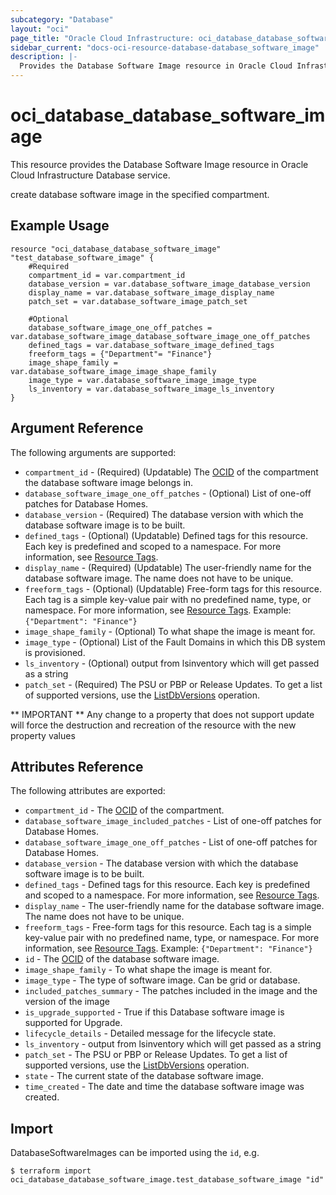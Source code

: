 ```yaml
---
subcategory: "Database"
layout: "oci"
page_title: "Oracle Cloud Infrastructure: oci_database_database_software_image"
sidebar_current: "docs-oci-resource-database-database_software_image"
description: |-
  Provides the Database Software Image resource in Oracle Cloud Infrastructure Database service
---
```


# oci_database_database_software_image
This resource provides the Database Software Image resource in Oracle Cloud Infrastructure Database service.

create database software image in the specified compartment.


## Example Usage

```hcl
resource "oci_database_database_software_image" "test_database_software_image" {
	#Required
	compartment_id = var.compartment_id
	database_version = var.database_software_image_database_version
	display_name = var.database_software_image_display_name
	patch_set = var.database_software_image_patch_set

	#Optional
	database_software_image_one_off_patches = var.database_software_image_database_software_image_one_off_patches
	defined_tags = var.database_software_image_defined_tags
	freeform_tags = {"Department"= "Finance"}
	image_shape_family = var.database_software_image_image_shape_family
	image_type = var.database_software_image_image_type
	ls_inventory = var.database_software_image_ls_inventory
}
```

## Argument Reference

The following arguments are supported:

* `compartment_id` - (Required) (Updatable) The [OCID](https://docs.cloud.oracle.com/iaas/Content/General/Concepts/identifiers.htm) of the compartment the database software image  belongs in.
* `database_software_image_one_off_patches` - (Optional) List of one-off patches for Database Homes.
* `database_version` - (Required) The database version with which the database software image is to be built.
* `defined_tags` - (Optional) (Updatable) Defined tags for this resource. Each key is predefined and scoped to a namespace. For more information, see [Resource Tags](https://docs.cloud.oracle.com/iaas/Content/General/Concepts/resourcetags.htm). 
* `display_name` - (Required) (Updatable) The user-friendly name for the database software image. The name does not have to be unique.
* `freeform_tags` - (Optional) (Updatable) Free-form tags for this resource. Each tag is a simple key-value pair with no predefined name, type, or namespace. For more information, see [Resource Tags](https://docs.cloud.oracle.com/iaas/Content/General/Concepts/resourcetags.htm).  Example: `{"Department": "Finance"}` 
* `image_shape_family` - (Optional) To what shape the image is meant for.
* `image_type` - (Optional) List of the Fault Domains in which this DB system is provisioned.
* `ls_inventory` - (Optional) output from lsinventory which will get passed as a string
* `patch_set` - (Required) The PSU or PBP or Release Updates. To get a list of supported versions, use the [ListDbVersions](https://docs.cloud.oracle.com/iaas/api/#/en/database/latest/DbVersionSummary/ListDbVersions) operation.


** IMPORTANT **
Any change to a property that does not support update will force the destruction and recreation of the resource with the new property values

## Attributes Reference

The following attributes are exported:

* `compartment_id` - The [OCID](https://docs.cloud.oracle.com/iaas/Content/General/Concepts/identifiers.htm) of the compartment.
* `database_software_image_included_patches` - List of one-off patches for Database Homes.
* `database_software_image_one_off_patches` - List of one-off patches for Database Homes.
* `database_version` - The database version with which the database software image is to be built.
* `defined_tags` - Defined tags for this resource. Each key is predefined and scoped to a namespace. For more information, see [Resource Tags](https://docs.cloud.oracle.com/iaas/Content/General/Concepts/resourcetags.htm). 
* `display_name` - The user-friendly name for the database software image. The name does not have to be unique.
* `freeform_tags` - Free-form tags for this resource. Each tag is a simple key-value pair with no predefined name, type, or namespace. For more information, see [Resource Tags](https://docs.cloud.oracle.com/iaas/Content/General/Concepts/resourcetags.htm).  Example: `{"Department": "Finance"}` 
* `id` - The [OCID](https://docs.cloud.oracle.com/iaas/Content/General/Concepts/identifiers.htm) of the database software image.
* `image_shape_family` - To what shape the image is meant for.
* `image_type` - The type of software image. Can be grid or database.
* `included_patches_summary` - The patches included in the image and the version of the image
* `is_upgrade_supported` - True if this Database software image is supported for Upgrade.
* `lifecycle_details` - Detailed message for the lifecycle state.
* `ls_inventory` - output from lsinventory which will get passed as a string
* `patch_set` - The PSU or PBP or Release Updates. To get a list of supported versions, use the [ListDbVersions](https://docs.cloud.oracle.com/iaas/api/#/en/database/latest/DbVersionSummary/ListDbVersions) operation.
* `state` - The current state of the database software image.
* `time_created` - The date and time the database software image was created.

## Import

DatabaseSoftwareImages can be imported using the `id`, e.g.

```
$ terraform import oci_database_database_software_image.test_database_software_image "id"
```

